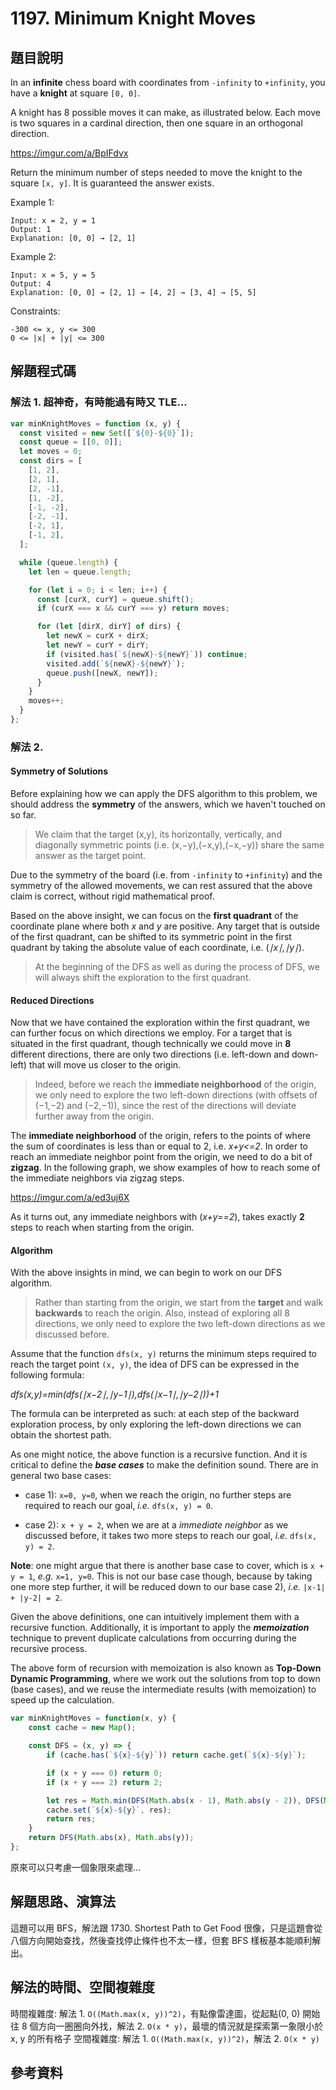 # 1197. Minimum Knight Moves

## 題目說明

In an **infinite** chess board with coordinates from `-infinity` to `+infinity`, you have a **knight** at square `[0, 0]`.

A knight has 8 possible moves it can make, as illustrated below. Each move is two squares in a cardinal direction, then one square in an orthogonal direction.

https://imgur.com/a/BpIFdvx

Return the minimum number of steps needed to move the knight to the square `[x, y]`. It is guaranteed the answer exists.

Example 1:

```
Input: x = 2, y = 1
Output: 1
Explanation: [0, 0] → [2, 1]
```

Example 2:

```
Input: x = 5, y = 5
Output: 4
Explanation: [0, 0] → [2, 1] → [4, 2] → [3, 4] → [5, 5]
```

Constraints:

```
-300 <= x, y <= 300
0 <= |x| + |y| <= 300
```

## 解題程式碼

### 解法 1. 超神奇，有時能過有時又 TLE...

```javascript
var minKnightMoves = function (x, y) {
  const visited = new Set([`${0}-${0}`]);
  const queue = [[0, 0]];
  let moves = 0;
  const dirs = [
    [1, 2],
    [2, 1],
    [2, -1],
    [1, -2],
    [-1, -2],
    [-2, -1],
    [-2, 1],
    [-1, 2],
  ];

  while (queue.length) {
    let len = queue.length;

    for (let i = 0; i < len; i++) {
      const [curX, curY] = queue.shift();
      if (curX === x && curY === y) return moves;

      for (let [dirX, dirY] of dirs) {
        let newX = curX + dirX;
        let newY = curY + dirY;
        if (visited.has(`${newX}-${newY}`)) continue;
        visited.add(`${newX}-${newY}`);
        queue.push([newX, newY]);
      }
    }
    moves++;
  }
};
```

### 解法 2.

#### Symmetry of Solutions

Before explaining how we can apply the DFS algorithm to this problem, we should address the **symmetry** of the answers, which we haven't touched on so far.

> We claim that the target (x,y), its horizontally, vertically, and diagonally symmetric points (i.e. (x,−y),(−x,y),(−x,−y)) share the same answer as the target point.

Due to the symmetry of the board (i.e. from `-infinity` to `+infinity`) and the symmetry of the allowed movements, we can rest assured that the above claim is correct, without rigid mathematical proof.

Based on the above insight, we can focus on the **first quadrant** of the coordinate plane where both *x* and *y* are positive.
Any target that is outside of the first quadrant, can be shifted to its symmetric point in the first quadrant by taking the absolute value of each coordinate, i.e. (*∣x∣,∣y∣*).

> At the beginning of the DFS as well as during the process of DFS, we will always shift the exploration to the first quadrant.

#### Reduced Directions

Now that we have contained the exploration within the first quadrant, we can further focus on which directions we employ.
For a target that is situated in the first quadrant, though technically we could move in **8** different directions, there are only two directions (i.e. left-down and down-left) that will move us closer to the origin.

> Indeed, before we reach the **immediate neighborhood** of the origin, we only need to explore the two left-down directions (with offsets of (−1,−2) and (−2,−1)), since the rest of the directions will deviate further away from the origin.

The **immediate neighborhood** of the origin, refers to the points of where the sum of coordinates is less than or equal to 2, i.e. *x+y<=2*.
In order to reach an immediate neighbor point from the origin, we need to do a bit of **zigzag**.
In the following graph, we show examples of how to reach some of the immediate neighbors via zigzag steps.

https://imgur.com/a/ed3uj6X

As it turns out, any immediate neighbors with (*x+y==2*), takes exactly **2** steps to reach when starting from the origin.

#### Algorithm

With the above insights in mind, we can begin to work on our DFS algorithm.

> Rather than starting from the origin, we start from the **target** and walk **backwards** to reach the origin.
Also, instead of exploring all 8 directions, we only need to explore the two left-down directions as we discussed before.

Assume that the function `dfs(x, y)` returns the minimum steps required to reach the target point `(x, y)`, the idea of DFS can be expressed in the following formula:

*dfs(x,y)=min(dfs(∣x−2∣,∣y−1∣),dfs(∣x−1∣,∣y−2∣))+1*

The formula can be interpreted as such: at each step of the backward exploration process, by only exploring the left-down directions we can obtain the shortest path.

As one might notice, the above function is a recursive function.
And it is critical to define the ***base cases*** to make the definition sound.
There are in general two base cases:

* case 1): `x=0, y=0`, when we reach the origin, no further steps are required to reach our goal, *i.e.* `dfs(x, y) = 0`.

* case 2): `x + y = 2`, when we are at a *immediate neighbor* as we discussed before, it takes two more steps to reach our goal, *i.e.* `dfs(x, y) = 2`.

**Note**: one might argue that there is another base case to cover, which is `x + y = 1`, *e.g.* `x=1, y=0`.
This is not our base case though, because by taking one more step further, it will be reduced down to our base case 2), *i.e.* `|x-1| + |y-2| = 2`.

Given the above definitions, one can intuitively implement them with a recursive function.
Additionally, it is important to apply the ***memoization*** technique to prevent duplicate calculations from occurring during the recursive process.

The above form of recursion with memoization is also known as **Top-Down Dynamic Programming**, where we work out the solutions from top to down (base cases), and we reuse the intermediate results (with memoization) to speed up the calculation.

```javascript
var minKnightMoves = function(x, y) {
    const cache = new Map();

    const DFS = (x, y) => {
        if (cache.has(`${x}-${y}`)) return cache.get(`${x}-${y}`);

        if (x + y === 0) return 0;
        if (x + y === 2) return 2;

        let res = Math.min(DFS(Math.abs(x - 1), Math.abs(y - 2)), DFS(Math.abs(x - 2), Math.abs(y - 1))) + 1;
        cache.set(`${x}-${y}`, res);
        return res;
    }
    return DFS(Math.abs(x), Math.abs(y));
};
```

原來可以只考慮一個象限來處理...

## 解題思路、演算法

這題可以用 BFS，解法跟 1730. Shortest Path to Get Food 很像，只是這題會從八個方向開始查找，然後查找停止條件也不太一樣，但套 BFS 樣板基本能順利解出。

## 解法的時間、空間複雜度

時間複雜度: 解法 1. `O((Math.max(x, y))^2)`，有點像雷達圖，從起點(0, 0) 開始往 8 個方向一圈圈向外找，解法 2. `O(x * y)`，最壞的情況就是探索第一象限小於 x, y 的所有格子
空間複雜度: 解法 1. `O((Math.max(x, y))^2)`，解法 2. `O(x * y)`

## 參考資料
